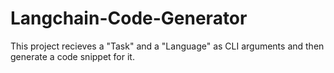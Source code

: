 # Langchain-Code-Generator

This project recieves a "Task" and a "Language" as CLI arguments and then generate a code snippet for it.
